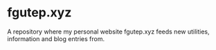 # fgutep.xyz
A repository where my personal website fgutep.xyz feeds new utilities, information and blog entries from. 
